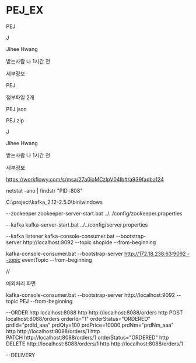 # PEJ_EX
PEJ

J

Jihee Hwang

받는사람 나
1시간 전

세부정보

PEJ

첨부파일 2개

PEJ.json

PEJ.zip

J

Jihee Hwang

받는사람 나
1시간 전

세부정보

https://workflowy.com/s/msa/27a0ioMCzlpV04Ib#/a939fadba124

netstat -ano | findstr "PID :808"

C:\project\kafka_2.12-2.5.0\bin\windows

--zookeeper
zookeeper-server-start.bat ../../config/zookeeper.properties

--kafka
kafka-server-start.bat ../../config/server.properties

--kafka listener
kafka-console-consumer.bat --bootstrap-server http://localhost:9092 --topic shopide --from-beginning

kafka-console-consumer.bat --bootstrap-server http://172.18.238.63:9092 --topic eventTopic --from-beginning


//



예외처리
화면

kafka-console-consumer.bat --bootstrap-server http://localhost:9092 --topic PEJ --from-beginning

--ORDER
http localhost:8088
http http://localhost:8088/orders
http POST localhost:8088/orders orderId="1" orderStatus="ORDERED" prdId="prdId_aaa" prdQty=100 prdPrice=10000 prdNm="prdNm_aaa"
http http://localhost:8088/orders/1
http PATCH http://localhost:8088/orders/1 orderStatus="ORDERED"
http DELETE http://localhost:8088/orders/1
http http://localhost:8088/orders/1


--DELIVERY

